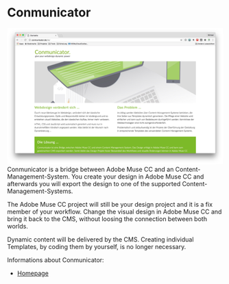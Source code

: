 # Conmunicator

![](../../de/images/installation/cmu_website.jpg)
Conmunicator is a bridge between Adobe Muse CC and an Content-Management-System. You create your design in Adobe Muse CC and afterwards you will export the design to one of the supported Content-Management-Systems.

The Adobe Muse CC project will still be your design project and it is a fix member of your workflow. Change the visual design in Adobe Muse CC and bring it back to the CMS, without loosing the connection between both worlds.

Dynamic content will be delivered by the CMS. Creating individual Templates, by coding them by yourself, is no longer necessary.

Informations about Conmunicator:
* [Homepage](http://www.conmunicator.com/)
